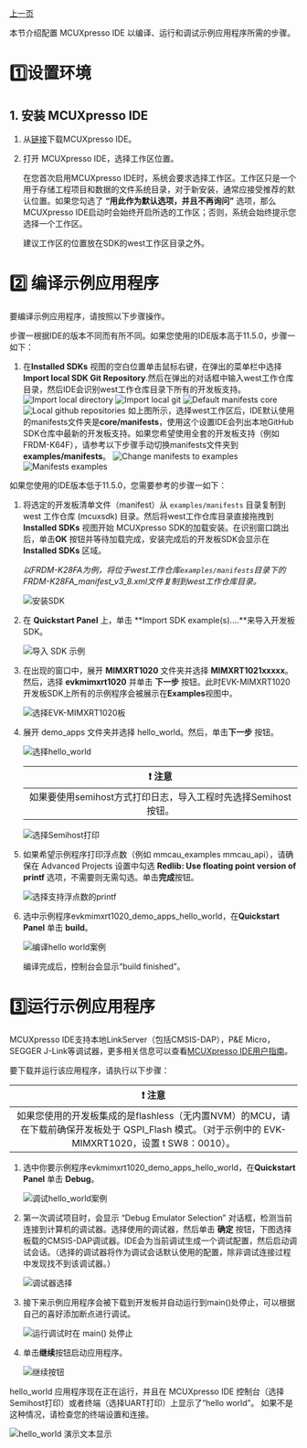 [上一页](Getting_Started_CN.md)

本节介绍配置 MCUXpresso IDE 以编译、运行和调试示例应用程序所需的步骤。

# :one:设置环境

## 1. 安装 MCUXpresso IDE
1. 从[链接](https://www.nxp.com/design/software/development-software/mcuxpresso-software-and-tools-/mcuxpresso-integrated-development-environment-ide:MCUXpresso-IDE?tab=Design_Tools_Tab)下载MCUXpresso IDE。

2. 打开 MCUXpresso IDE，选择工作区位置。

    在您首次启用MCUXpresso IDE时，系统会要求选择工作区。工作区只是一个用于存储工程项目和数据的文件系统目录，对于新安装，通常应接受推荐的默认位置。如果您勾选了 **“用此作为默认选项，并且不再询问”** 选项，那么MCUXpresso IDE启动时会始终开启所选的工作区；否则，系统会始终提示您选择一个工作区。
    
    建议工作区的位置放在SDK的west工作区目录之外。

# :two: 编译示例应用程序
要编译示例应用程序，请按照以下步骤操作。

步骤一根据IDE的版本不同而有所不同。如果您使用的IDE版本高于11.5.0，步骤一如下：
1. 在**Installed SDKs** 视图的空白位置单击鼠标右键，在弹出的菜单栏中选择**Import local SDK Git Repository**.然后在弹出的对话框中输入west工作仓库目录，然后IDE会识别west工作仓库目录下所有的开发板支持。
    ![Import local directory](Getting_Started/images/mcux_import_local_repository.png)
    ![Import local git](Getting_Started/images/mcux_import_local_git_repo.png)
    ![Default manifests core](Getting_Started/images/mcux_default_manifests_core_folder.png)
    ![Local github repositories](Getting_Started/images/mcux_github_repository.png)
如上图所示，选择west工作区后，IDE默认使用的manifests文件夹是**core/manifests**，使用这个设置IDE会列出本地GitHub SDK仓库中最新的开发板支持。如果您希望使用全套的开发板支持（例如FRDM-K64F），请参考以下步骤手动切换manifests文件夹到**examples/manifests**。
![Change manifests to examples](Getting_Started/images/mcux_change_manifests_examples_folder.png)
![Manifests examples](Getting_Started/images/mcux_manifests_folder_examples.png)

如果您使用的IDE版本低于11.5.0，您需要参考的步骤一如下：
1. 将选定的开发板清单文件（manifest）从 `examples/manifests` 目录复制到 west 工作仓库 (mcuxsdk) 目录。然后将west工作仓库目录直接拖拽到 **Installed SDKs** 视图开始 MCUXpresso SDK的加载安装。在识别窗口跳出后，单击**OK** 按钮并等待加载完成，安装完成后的开发板SDK会显示在**Installed SDKs** 区域。
   
   *以FRDM-K28FA为例，将位于west工作仓库`examples/manifests`目录下的FRDM-K28FA_manifest_v3_8.xml文件复制到west工作仓库目录。*

    ![安装SDK](Getting_Started/images/mcux_install_a_sdk.png)
2. 在 **Quickstart Panel** 上，单击 **Import SDK example(s)....**来导入开发板SDK。

    ![导入 SDK 示例](Getting_Started/images/mcux_import_project.png)
3. 在出现的窗口中，展开 **MIMXRT1020** 文件夹并选择 **MIMXRT1021xxxxx**。然后，选择 **evkmimxrt1020** 并单击 **下一步** 按钮。此时EVK-MIMXRT1020开发板SDK上所有的示例程序会被展示在**Examples**视图中。

    ![选择EVK-MIMXRT1020板](Getting_Started/images/mcux_select_rt1020_board.png)

4. 展开 demo_apps 文件夹并选择 hello_world。然后，单击**下一步** 按钮。

    ![选择hello_world](Getting_Started/images/mcux_import_example_evkmimxrt1020.png)

    | :exclamation: 注意 | 
    |:-----------------------------------------:|
    |如果要使用semihost方式打印日志，导入工程时先选择Semihost按钮。|

    ![选择Semihost打印](Getting_Started/images/mcux_select_semihost.png)

5. 如果希望示例程序打印浮点数（例如 mmcau_examples mmcau_api），请确保在 Advanced Projects 设置中勾选 **Redlib: Use floating point version of printf** 选项，不需要则无需勾选。单击**完成**按钮。

    ![选择支持浮点数的printf](Getting_Started/images/mcux_select_float_number.png)

6. 选中示例程序evkmimxrt1020_demo_apps_hello_world，在**Quickstart Panel** 单击 **build**。

    ![编译hello world案例](Getting_Started/images/mcux_build.png)

    编译完成后，控制台会显示“build finished”。
# :three:运行示例应用程序
MCUXpresso IDE支持本地LinkServer（包括CMSIS-DAP），P&E Micro， SEGGER J-Link等调试器，更多相关信息可以查看[MCUXpresso IDE用户指南](https://www.nxp.com/docs/zh/user-guide/MCUXpresso_IDE_User_Guide.pdf)。

要下载并运行该应用程序，请执行以下步骤：

| :exclamation: 注意 | 
|:-----------------------------------------:|
|如果您使用的开发板集成的是flashless（无内置NVM）的MCU，请在下载前确保开发板处于 QSPI_Flash 模式。（对于示例中的 EVK-MIMXRT1020，设置 t SW8：0010）。|

1. 选中你要示例程序evkmimxrt1020_demo_apps_hello_world，在**Quickstart Panel** 单击 **Debug**。

    ![调试hello_world案例](Getting_Started/images/mcux_debug.png)

2. 第一次调试项目时，会显示 “Debug Emulator Selection” 对话框，检测当前连接到计算机的调试器。选择使用的调试器，然后单击 **确定** 按钮，下图选择板载的CMSIS-DAP调试器。IDE会为当前调试生成一个调试配置，然后启动调试会话。（选择的调试器将作为调试会话默认使用的配置，除非调试连接过程中发现找不到该调试器。）

    ![调试器选择](Getting_Started/images/mcux_select_debug_emulator_evkmimxrt1020.png)

3. 接下来示例应用程序会被下载到开发板并自动运行到main()处停止，可以根据自己的喜好添加断点进行调试。

    ![运行调试时在 main() 处停止](Getting_Started/images/mcux_debug_stop_main_evkmimxrt1020.png)

4. 单击**继续**按钮启动应用程序。

    ![继续按钮](Getting_Started/images/mcux_debug_go_evkmimxrt1020.png)

hello_world 应用程序现在正在运行，并且在 MCUXpresso IDE 控制台（选择Semihost打印）或者终端（选择UART打印）上显示了“hello world”。 如果不是这种情况，请检查您的终端设置和连接。

![hello_world 演示文本显示](Getting_Started/images/ide_hello_world_result.png)